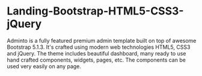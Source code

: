 # Landing-Bootstrap-HTML5-CSS3-jQuery
Adminto is a fully featured premium admin template built on top of awesome Bootstrap 5.1.3. It's crafted using modern web technologies HTML5, CSS3 and jQuery. The theme includes beautiful dashboard, many ready to use hand crafted components, widgets, pages, etc. The components can be used very easily on any page.
